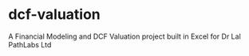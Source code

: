 # dcf-valuation
A Financial Modeling and DCF Valuation project built in Excel for Dr Lal PathLabs Ltd 
